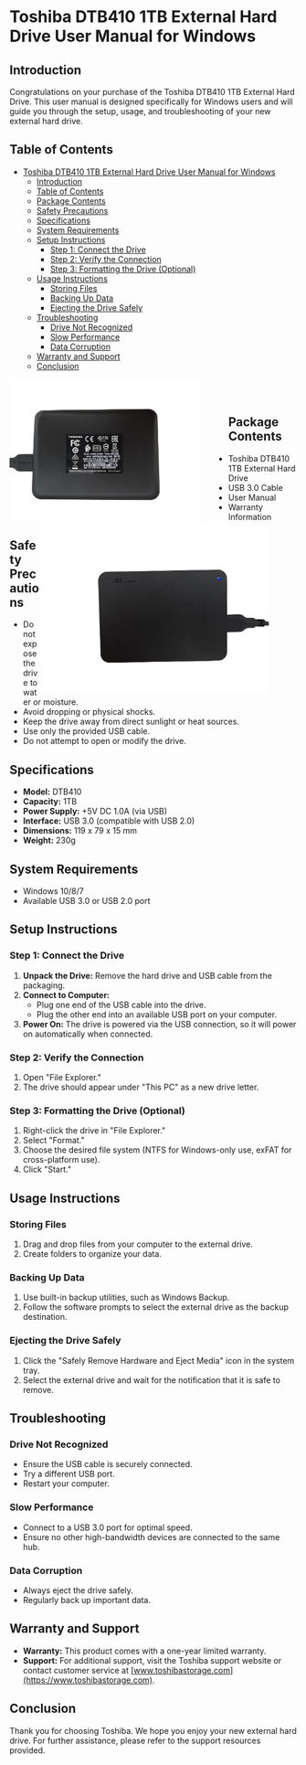 # Toshiba DTB410 1TB External Hard Drive User Manual for Windows

## Introduction
Congratulations on your purchase of the Toshiba DTB410 1TB External Hard Drive. This user manual is designed specifically for Windows users and will guide you through the setup, usage, and troubleshooting of your new external hard drive.

## Table of Contents
- [Toshiba DTB410 1TB External Hard Drive User Manual for Windows](#toshiba-dtb410-1tb-external-hard-drive-user-manual-for-windows)
  - [Introduction](#introduction)
  - [Table of Contents](#table-of-contents)
  - [Package Contents](#package-contents)
  - [Safety Precautions](#safety-precautions)
  - [Specifications](#specifications)
  - [System Requirements](#system-requirements)
  - [Setup Instructions](#setup-instructions)
    - [Step 1: Connect the Drive](#step-1-connect-the-drive)
    - [Step 2: Verify the Connection](#step-2-verify-the-connection)
    - [Step 3: Formatting the Drive (Optional)](#step-3-formatting-the-drive-optional)
  - [Usage Instructions](#usage-instructions)
    - [Storing Files](#storing-files)
    - [Backing Up Data](#backing-up-data)
    - [Ejecting the Drive Safely](#ejecting-the-drive-safely)
  - [Troubleshooting](#troubleshooting)
    - [Drive Not Recognized](#drive-not-recognized)
    - [Slow Performance](#slow-performance)
    - [Data Corruption](#data-corruption)
  - [Warranty and Support](#warranty-and-support)
  - [Conclusion](#conclusion)

<div>
    <img src="image-1.png" alt="Your Image" align="left" style="margin-right: 50px; height: 250px;"/>
    <img src="image-2.png" alt="Your Image" align="right" style="margin-right: 50px; height: 300px;"/>
</div>

<br><br>

## Package Contents
- Toshiba DTB410 1TB External Hard Drive
- USB 3.0 Cable
- User Manual
- Warranty Information

## Safety Precautions
- Do not expose the drive to water or moisture.
- Avoid dropping or physical shocks.
- Keep the drive away from direct sunlight or heat sources.
- Use only the provided USB cable.
- Do not attempt to open or modify the drive.

## Specifications
- **Model:** DTB410
- **Capacity:** 1TB
- **Power Supply:** +5V DC 1.0A (via USB)
- **Interface:** USB 3.0 (compatible with USB 2.0)
- **Dimensions:** 119 x 79 x 15 mm
- **Weight:** 230g

## System Requirements
- Windows 10/8/7
- Available USB 3.0 or USB 2.0 port

## Setup Instructions

### Step 1: Connect the Drive
1. **Unpack the Drive:** Remove the hard drive and USB cable from the packaging.
2. **Connect to Computer:**
   - Plug one end of the USB cable into the drive.
   - Plug the other end into an available USB port on your computer.
3. **Power On:** The drive is powered via the USB connection, so it will power on automatically when connected.

### Step 2: Verify the Connection
1. Open "File Explorer."
2. The drive should appear under "This PC" as a new drive letter.

### Step 3: Formatting the Drive (Optional)
1. Right-click the drive in "File Explorer."
2. Select "Format."
3. Choose the desired file system (NTFS for Windows-only use, exFAT for cross-platform use).
4. Click "Start."

## Usage Instructions

### Storing Files
1. Drag and drop files from your computer to the external drive.
2. Create folders to organize your data.

### Backing Up Data
1. Use built-in backup utilities, such as Windows Backup.
2. Follow the software prompts to select the external drive as the backup destination.

### Ejecting the Drive Safely
1. Click the "Safely Remove Hardware and Eject Media" icon in the system tray.
2. Select the external drive and wait for the notification that it is safe to remove.

## Troubleshooting

### Drive Not Recognized
- Ensure the USB cable is securely connected.
- Try a different USB port.
- Restart your computer.

### Slow Performance
- Connect to a USB 3.0 port for optimal speed.
- Ensure no other high-bandwidth devices are connected to the same hub.

### Data Corruption
- Always eject the drive safely.
- Regularly back up important data.

## Warranty and Support
- **Warranty:** This product comes with a one-year limited warranty.
- **Support:** For additional support, visit the Toshiba support website or contact customer service at [www.toshibastorage.com](https://www.toshibastorage.com).

## Conclusion
Thank you for choosing Toshiba. We hope you enjoy your new external hard drive. For further assistance, please refer to the support resources provided.
